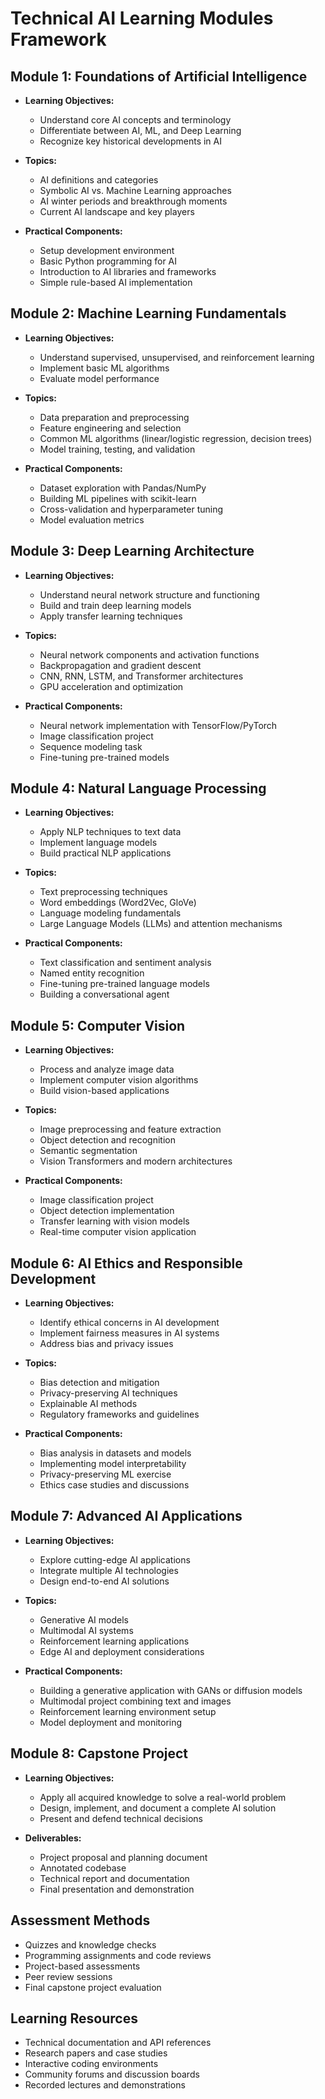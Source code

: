 # Technical AI Learning Modules Framework

## Module 1: Foundations of Artificial Intelligence
- **Learning Objectives:**
  - Understand core AI concepts and terminology
  - Differentiate between AI, ML, and Deep Learning
  - Recognize key historical developments in AI

- **Topics:**
  - AI definitions and categories
  - Symbolic AI vs. Machine Learning approaches
  - AI winter periods and breakthrough moments
  - Current AI landscape and key players

- **Practical Components:**
  - Setup development environment
  - Basic Python programming for AI
  - Introduction to AI libraries and frameworks
  - Simple rule-based AI implementation

## Module 2: Machine Learning Fundamentals
- **Learning Objectives:**
  - Understand supervised, unsupervised, and reinforcement learning
  - Implement basic ML algorithms
  - Evaluate model performance

- **Topics:**
  - Data preparation and preprocessing
  - Feature engineering and selection
  - Common ML algorithms (linear/logistic regression, decision trees)
  - Model training, testing, and validation

- **Practical Components:**
  - Dataset exploration with Pandas/NumPy
  - Building ML pipelines with scikit-learn
  - Cross-validation and hyperparameter tuning
  - Model evaluation metrics

## Module 3: Deep Learning Architecture
- **Learning Objectives:**
  - Understand neural network structure and functioning
  - Build and train deep learning models
  - Apply transfer learning techniques

- **Topics:**
  - Neural network components and activation functions
  - Backpropagation and gradient descent
  - CNN, RNN, LSTM, and Transformer architectures
  - GPU acceleration and optimization

- **Practical Components:**
  - Neural network implementation with TensorFlow/PyTorch
  - Image classification project
  - Sequence modeling task
  - Fine-tuning pre-trained models

## Module 4: Natural Language Processing
- **Learning Objectives:**
  - Apply NLP techniques to text data
  - Implement language models
  - Build practical NLP applications

- **Topics:**
  - Text preprocessing techniques
  - Word embeddings (Word2Vec, GloVe)
  - Language modeling fundamentals
  - Large Language Models (LLMs) and attention mechanisms

- **Practical Components:**
  - Text classification and sentiment analysis
  - Named entity recognition
  - Fine-tuning pre-trained language models
  - Building a conversational agent

## Module 5: Computer Vision
- **Learning Objectives:**
  - Process and analyze image data
  - Implement computer vision algorithms
  - Build vision-based applications

- **Topics:**
  - Image preprocessing and feature extraction
  - Object detection and recognition
  - Semantic segmentation
  - Vision Transformers and modern architectures

- **Practical Components:**
  - Image classification project
  - Object detection implementation
  - Transfer learning with vision models
  - Real-time computer vision application

## Module 6: AI Ethics and Responsible Development
- **Learning Objectives:**
  - Identify ethical concerns in AI development
  - Implement fairness measures in AI systems
  - Address bias and privacy issues

- **Topics:**
  - Bias detection and mitigation
  - Privacy-preserving AI techniques
  - Explainable AI methods
  - Regulatory frameworks and guidelines

- **Practical Components:**
  - Bias analysis in datasets and models
  - Implementing model interpretability
  - Privacy-preserving ML exercise
  - Ethics case studies and discussions

## Module 7: Advanced AI Applications
- **Learning Objectives:**
  - Explore cutting-edge AI applications
  - Integrate multiple AI technologies
  - Design end-to-end AI solutions

- **Topics:**
  - Generative AI models
  - Multimodal AI systems
  - Reinforcement learning applications
  - Edge AI and deployment considerations

- **Practical Components:**
  - Building a generative application with GANs or diffusion models
  - Multimodal project combining text and images
  - Reinforcement learning environment setup
  - Model deployment and monitoring

## Module 8: Capstone Project
- **Learning Objectives:**
  - Apply all acquired knowledge to solve a real-world problem
  - Design, implement, and document a complete AI solution
  - Present and defend technical decisions

- **Deliverables:**
  - Project proposal and planning document
  - Annotated codebase
  - Technical report and documentation
  - Final presentation and demonstration

## Assessment Methods
- Quizzes and knowledge checks
- Programming assignments and code reviews
- Project-based assessments
- Peer review sessions
- Final capstone project evaluation

## Learning Resources
- Technical documentation and API references
- Research papers and case studies
- Interactive coding environments
- Community forums and discussion boards
- Recorded lectures and demonstrations